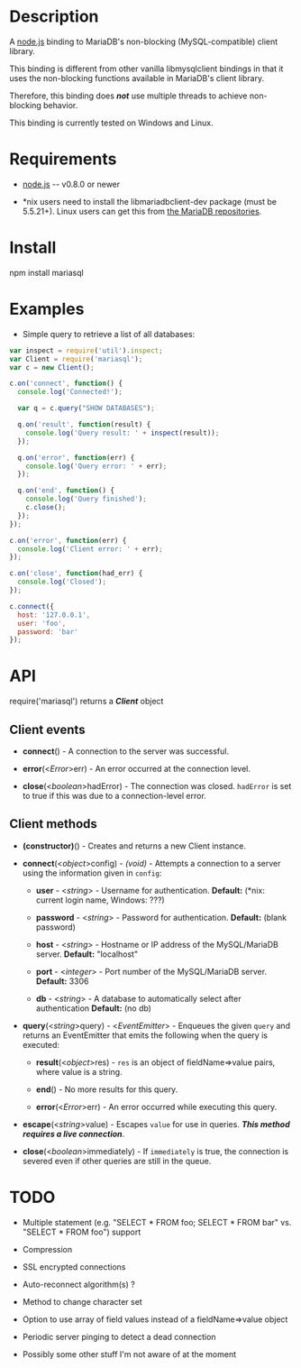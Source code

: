 
Description
===========

A [node.js](http://nodejs.org/) binding to MariaDB's non-blocking (MySQL-compatible) client
library.

This binding is different from other vanilla libmysqlclient bindings in that it
uses the non-blocking functions available in MariaDB's client library.

Therefore, this binding does **_not_** use multiple threads to achieve non-blocking
behavior.

This binding is currently tested on Windows and Linux.


Requirements
============

* [node.js](http://nodejs.org/) -- v0.8.0 or newer

* \*nix users need to install the libmariadbclient-dev package (must be 5.5.21+).
  Linux users can get this from [the MariaDB repositories](http://downloads.mariadb.org/MariaDB/repositories/).


Install
============

npm install mariasql


Examples
========

* Simple query to retrieve a list of all databases:

```javascript
var inspect = require('util').inspect;
var Client = require('mariasql');
var c = new Client();

c.on('connect', function() {
  console.log('Connected!');

  var q = c.query("SHOW DATABASES");

  q.on('result', function(result) {
    console.log('Query result: ' + inspect(result));
  });

  q.on('error', function(err) {
    console.log('Query error: ' + err);
  });

  q.on('end', function() {
    console.log('Query finished');
    c.close();
  });
});

c.on('error', function(err) {
  console.log('Client error: ' + err);
});

c.on('close', function(had_err) {
  console.log('Closed');
});

c.connect({
  host: '127.0.0.1',
  user: 'foo',
  password: 'bar'
});
```


API
===

require('mariasql') returns a **_Client_** object

Client events
-------------

* **connect**() - A connection to the server was successful.

* **error**(<_Error_>err) - An error occurred at the connection level.

* **close**(<_boolean_>hadError) - The connection was closed. `hadError` is set to true if this was due to a connection-level error.

Client methods
--------------

* **(constructor)**() - Creates and returns a new Client instance.

* **connect**(<_object_>config) - _(void)_ - Attempts a connection to a server using the information given in `config`:

    * **user** - <_string_> - Username for authentication. **Default:** (\*nix: current login name, Windows: ???)

    * **password** - <_string_> - Password for authentication. **Default:** (blank password)

    * **host** - <_string_> - Hostname or IP address of the MySQL/MariaDB server. **Default:** "localhost"

    * **port** - <_integer_> - Port number of the MySQL/MariaDB server. **Default:** 3306

    * **db** - <_string_> - A database to automatically select after authentication **Default:** (no db)

* **query**(<_string_>query) - <_EventEmitter_> - Enqueues the given `query` and returns an EventEmitter that emits the following when the query is executed:

    * **result**(<_object_>res) - `res` is an object of fieldName=>value pairs, where value is a string.

    * **end**() - No more results for this query.

    * **error**(<_Error_>err) - An error occurred while executing this query.

* **escape**(<_string_>value) - Escapes `value` for use in queries. **_This method requires a live connection_**.

* **close**(<_boolean_>immediately) - If `immediately` is true, the connection is severed even if other queries are still in the queue.


TODO
====

* Multiple statement (e.g. "SELECT * FROM foo; SELECT * FROM bar" vs. "SELECT * FROM foo") support

* Compression

* SSL encrypted connections

* Auto-reconnect algorithm(s) ?

* Method to change character set

* Option to use array of field values instead of a fieldName=>value object

* Periodic server pinging to detect a dead connection

* Possibly some other stuff I'm not aware of at the moment
